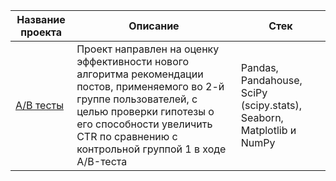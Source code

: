 | Название проекта    | Описание | Стек       |
|----------|---------|-------------|
| [A/B тесты](https://github.com/SergeyTsedrik/simDA_karpov.courses/tree/main/AB-test)| Проект направлен на оценку эффективности нового алгоритма рекомендации постов, применяемого во 2-й группе пользователей, с целью проверки гипотезы о его способности увеличить CTR по сравнению с контрольной группой 1 в ходе A/B-теста      | Pandas, Pandahouse, SciPy (scipy.stats), Seaborn, Matplotlib и NumPy|

